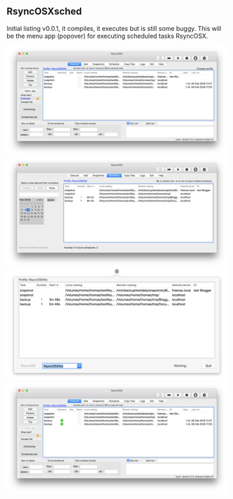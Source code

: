 ## RsyncOSXsched

Initial listing v0.0.1, it compiles, it executes but is still some buggy. This will be the menu app (popover) for executing scheduled tasks RsyncOSX.

![](screenshots/num1.png)
![](screenshots/num2.png)
![](screenshots/num3.png)
![](screenshots/num4.png)
